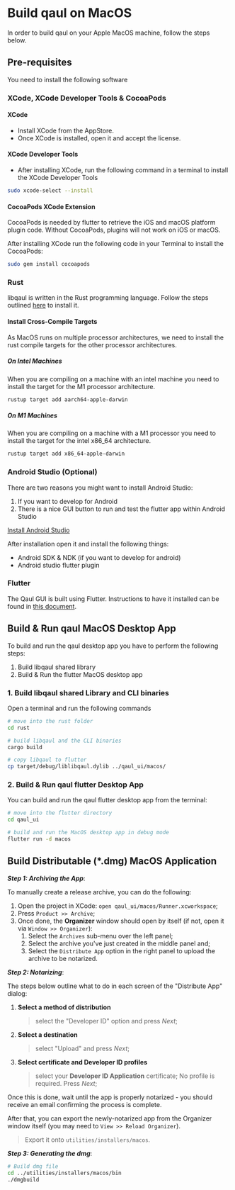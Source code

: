 # Build qaul on MacOS

In order to build qaul on your Apple MacOS machine, follow the steps below.

## Pre-requisites

You need to install the following software

### XCode, XCode Developer Tools & CocoaPods

#### XCode

* Install XCode from the AppStore.
* Once XCode is installed, open it and accept the license.

#### XCode Developer Tools

* After installing XCode, run the following command in a terminal to install the XCode Developer Tools

```sh
sudo xcode-select --install
```

#### CocoaPods XCode Extension

CocoaPods is needed by flutter to retrieve the iOS and macOS platform plugin code. Without CocoaPods, plugins will not work on iOS or macOS.

After installing XCode run the following code in your Terminal to install the CocoaPods:

```sh
sudo gem install cocoapods
```

### Rust
libqaul is written in the Rust programming language. Follow the steps outlined [here](qaul/rust/rust-install.md) to install it.

#### Install Cross-Compile Targets

As MacOS runs on multiple processor architectures, we need to install the rust compile targets for the other processor architectures.

##### On Intel Machines

When you are compiling on a machine with an intel machine you need to install the target for the M1 processor architecture.

```sh
rustup target add aarch64-apple-darwin
```

##### On M1 Machines

When you are compiling on a machine with a M1 processor you need to install the target for the intel x86_64 architecture.

```sh
rustup target add x86_64-apple-darwin
```

### Android Studio (Optional)

There are two reasons you might want to install Android Studio:

1) If you want to develop for Android
2) There is a nice GUI button to run and test the flutter app within Android Studio

[Install Android Studio](qaul/flutter/android.md)

After installation open it and install the following things:

* Android SDK & NDK (if you want to develop for android)
* Android studio flutter plugin

### Flutter

The Qaul GUI is built using Flutter. Instructions to have it installed can be found in [this document](flutter-install.md).

## Build & Run qaul MacOS Desktop App

To build and run the qaul desktop app you have to perform the following steps:

1) Build libqaul shared library
2) Build & Run the flutter MacOS desktop app

### 1. Build libqaul shared Library and CLI binaries

Open a terminal and run the following commands

```sh
# move into the rust folder
cd rust

# build libqaul and the CLI binaries
cargo build

# copy libqaul to flutter
cp target/debug/liblibqaul.dylib ../qaul_ui/macos/
```

### 2. Build & Run qaul flutter Desktop App

You can build and run the qaul flutter desktop app from the terminal:

```sh
# move into the flutter directory
cd qaul_ui

# build and run the MacOS desktop app in debug mode
flutter run -d macos
```

## Build Distributable (*.dmg) MacOS Application

_**Step 1: Archiving the App**_:

To manually create a release archive, you can do the following:

1. Open the project in XCode: `open qaul_ui/macos/Runner.xcworkspace`;
2. Press `Product >> Archive`;
3. Once done, the **Organizer** window should open by itself (if not, open it via `Window >> Organizer`):
    1. Select the `Archives` sub-menu over the left panel;
    2. Select the archive you've just created in the middle panel and;
    3. Select the `Distribute App` option in the right panel to upload the archive to be notarized.

_**Step 2: Notarizing**_:

The steps below outline what to do in each screen of the "Distribute App" dialog:

1. **Select a method of distribution**
   > select the "Developer ID" option and press *Next*;
2. **Select a destination**
   > select "Upload" and press *Next*;
3. **Select certificate and Developer ID profiles**
   > select your **Developer ID Application** certificate; No profile is required. Press *Next*;

Once this is done, wait until the app is properly notarized - you should receive an email confirming the process is complete.

After that, you can export the newly-notarized app from the Organizer window itself (you may need to `View >> Reload Organizer`).
> Export it onto `utilities/installers/macos`.

_**Step 3: Generating the dmg**_:

```sh
# Build dmg file
cd ../utilities/installers/macos/bin
./dmgbuild
```
